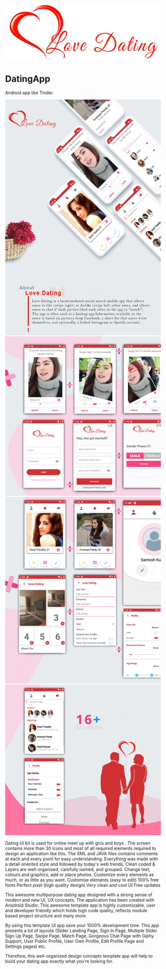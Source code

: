 <img src="screen/Love Dating Logo.png" ></img> 
<br/>
# DatingApp
Android app like Tinder.
<br/>

<img src="screen/screen1.png" ></img> <br/>
<img src="screen/screen2.png" ></img> <br/>
<img src="screen/screen3.png" ></img> <br/>
<img src="screen/screen4.png" ></img> <br/>

Dating UI kit is used for online meet up with girls and boys . The screen contains more than 30 icons and most of all required elements required to design an application like this.
The XML and JAVA files contains comments at each and every point for easy understanding.
Everything was made with a detail oriented style and followed by today's web trends. Clean coded & Layers are well-organized, carefully named, and grouped.
Change text, colours and graphics, add or place photos.
Customize every elements as much, or as little as you want.
Customise elements (easy to edit)
100% free fonts
Perfect pixel (high quality design)
Very clean and cool UI
Free updates

This awesome multipurpose dating app designed with a strong sense of modern and new UI, UX concepts. The application has been created with Ansdroid Studio. This awesome template app is highly customizable, user and developer friendly which holds high code quality, reflects module based project structure and many more.

By using this template UI app save your 1000% development time. This app presents a lot of layouts (Slider Landing Page, Sign In Page, Multiple Slider Sign Up Page, Swipe Page, Match Page, Gorgeous Chat Page with Giphy Support, User Public Profile, User Own Profile, Edit Profile Page and Settings pages) etc. 

Therefore, this well-organized design concepts template app will help to build your dating app exactly what you’re looking for.

